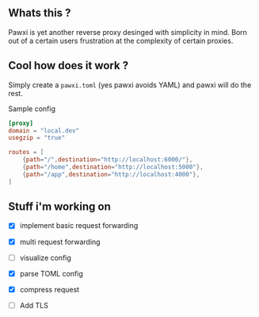 ## Whats this ? 

Pawxi is yet another reverse proxy desinged with simplicity in mind. Born out of a certain users frustration at the complexity of certain proxies. 

## Cool how does it work ? 

Simply create a `pawxi.toml` (yes pawxi avoids YAML) and pawxi will do the rest. 

Sample config 
```TOML
[proxy]
domain = "local.dev"
usegzip = "true"

routes = [
    {path="/",destination="http://localhost:6000/"},
    {path="/home",destination="http://localhost:5000"},
    {path="/app",destination="http://localhost:4000"},
]

```


## Stuff i'm working on 


- [x] implement basic request forwarding 
  
- [x] multi request forwarding 

- [ ] visualize config 

- [x] parse TOML config

- [x] compress request  

- [ ] Add TLS 
